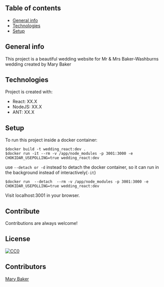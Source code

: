 
## Table of contents
* [General info](#general-info)
* [Technologies](#technologies)
* [Setup](#setup)

## General info
This project is a beautiful wedding website for Mr & Mrs Baker-Washburns wedding created by Mary Baker

## Technologies
Project is created with:
* React: XX.X
* NodeJS: XX.X
* ANT: XX.X

## Setup
To run this project inside a docker container:

```
$docker build -t wedding_react:dev .
$docker run -it --rm -v /app/node_modules -p 3001:3000 -e CHOKIDAR_USEPOLLING=true wedding_react:dev
```

use ```--detach or -d``` instead to detach the docker container, so it can run in the background instead of interactively(```-it```)
```
$docker run  --detach  --rm -v /app/node_modules -p 3001:3000 -e CHOKIDAR_USEPOLLING=true wedding_react:dev
```
Visit localhost:3001 in your browser.


## Contribute

Contributions are always welcome!

## License

[![CC0](https://licensebuttons.net/p/zero/1.0/88x31.png)](https://creativecommons.org/publicdomain/zero/1.0/)

## Contributors
[Mary Baker](https://github.com/marybees)
